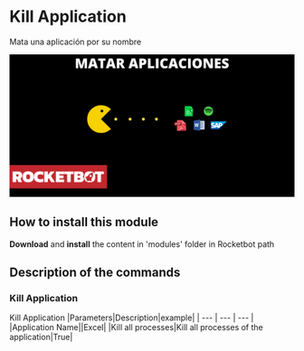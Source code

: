# Kill Application
  
Mata una aplicación por su nombre  
  
![banner](imgs/Banner_killApp.png)
## How to install this module
  
__Download__ and __install__ the content in 'modules' folder in Rocketbot path  



## Description of the commands

### Kill Application
  
Kill Application
|Parameters|Description|example|
| --- | --- | --- |
|Application Name||Excel|
|Kill all processes|Kill all processes of the application|True|